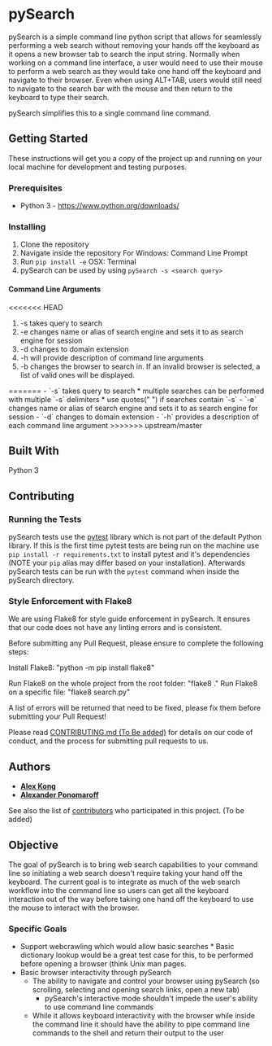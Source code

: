 # pySearch
pySearch is a simple command line python script that allows for seamlessly performing a web search without removing your hands off the keyboard as it opens a new browser tab to search the input string. Normally when working on a command line interface, a user would need to use their mouse to perform a web search as they would take one hand off the keyboard and navigate to their browser. Even when using ALT+TAB, users would still need to navigate to the search bar with the mouse and then return to the keyboard to type their search. 

pySearch simplifies this to a single command line command.

## Getting Started
These instructions will get you a copy of the project up and running on your local machine for development and testing purposes.

### Prerequisites
- Python  3 - https://www.python.org/downloads/ 

### Installing
1. Clone the repository
1. Navigate inside the repository
For Windows: Command Line Prompt 
1. Run `pip install -e`
        OSX: Terminal 
1. pySearch can be used by using `pySearch -s <search query>`

#### Command Line Arguments 
<<<<<<< HEAD
 <ol>
 <li> -s  takes query to search</li>   
 <li> -e  changes name or alias of search engine and sets it to as search engine for session </li> 
 <li> -d  changes to domain extension </li>
 <li> -h  will provide description of command line arguments </li> 
 <li> -b changes the browser to search in. If an invalid browser is selected, a list of valid ones will be displayed.</li>
 </ol>
=======
- `-s`  takes query to search
  * multiple searches can be performed with multiple `-s` delimiters
  * use quotes(" ") if searches contain `-s`
- `-e`  changes name or alias of search engine and sets it to as search engine for session 
- `-d`  changes to domain extension 
- `-h`  provides a description of each command line argument
>>>>>>> upstream/master

## Built With
Python 3 

## Contributing
### Running the Tests
pySearch tests use the [pytest](https://docs.pytest.org) library which is not part of the default Python library. If this is the first time pytest tests are being run on the machine use `pip install -r requirements.txt` to install pytest and it's dependencies (NOTE your `pip` alias may differ based on your installation). Afterwards pySearch tests can be run with the `pytest` command when inside the pySearch directory.

### Style Enforcement with Flake8
We are using Flake8 for style guide enforcement in pySearch.
It ensures that our code does not have any linting errors and is consistent.

Before submitting any Pull Request, please ensure to complete the following steps:

Install Flake8: "python -m pip install flake8"

Run Flake8 on the whole project from the root folder: "flake8 ."
Run Flake8 on a specific file: "flake8 search.py"

A list of errors will be returned that need to be fixed, please fix them before submitting
your Pull Request!


Please read [CONTRIBUTING.md (To Be added)]() for details on our code of conduct, and the process for submitting pull requests to us.

## Authors
* **[Alex Kong](https://github.com/jrkong)** 
* **[Alexander Ponomaroff]( https://github.com/alexander-ponomaroff )** 

See also the list of [contributors](https://github.com/your/project/contributors) who participated in this project. (To be added) 


## Objective 
The goal of pySearch is to bring web search capabilities to your command line so initiating a web search doesn't require taking your hand off the keyboard. The current goal is to integrate as much of the web search workflow into the command line so users can get all the keyboard interaction out of the way before taking one hand off the keyboard to use the mouse to interact with the browser.

### Specific Goals 
- Support webcrawling which would allow basic searches 
      * Basic dictionary lookup would be a great test case for this, to be performed before opening a browser (think Unix man pages. 
- Basic browser interactivity through pySearch 
  * The ability to navigate and control your browser using pySearch (so scrolling, selecting and opening search links, open a new tab)
      - pySearch's interactive mode shouldn't impede the user's ability to use command line commands 
  * While it allows keyboard interactivity with the browser while inside the command line it should have the ability to pipe command line commands to the shell and return their output to the user
